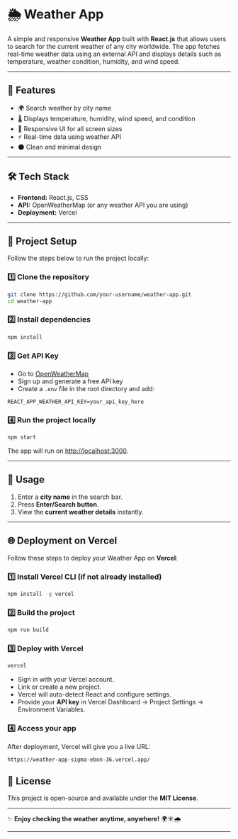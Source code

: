 # 🌦️ Weather App

A simple and responsive **Weather App** built with **React.js** that allows users to search for the current weather of any city worldwide. The app fetches real-time weather data using an external API and displays details such as temperature, weather condition, humidity, and wind speed.

---

## 🚀 Features

* 🌍 Search weather by city name
* 🌡️ Displays temperature, humidity, wind speed, and condition
* 🎨 Responsive UI for all screen sizes
* ⚡ Real-time data using weather API
* 🌑 Clean and minimal design

---

## 🛠️ Tech Stack

* **Frontend:** React.js, CSS
* **API:** OpenWeatherMap (or any weather API you are using)
* **Deployment:** Vercel

---

## 📂 Project Setup

Follow the steps below to run the project locally:

### 1️⃣ Clone the repository

```bash
git clone https://github.com/your-username/weather-app.git
cd weather-app
```

### 2️⃣ Install dependencies

```bash
npm install
```

### 3️⃣ Get API Key

* Go to [OpenWeatherMap](https://openweathermap.org/api)
* Sign up and generate a free API key
* Create a `.env` file in the root directory and add:

```env
REACT_APP_WEATHER_API_KEY=your_api_key_here
```

### 4️⃣ Run the project locally

```bash
npm start
```

The app will run on [http://localhost:3000](http://localhost:3000).

---

## 📖 Usage

1. Enter a **city name** in the search bar.
2. Press **Enter/Search button**.
3. View the **current weather details** instantly.

---

## 🌐 Deployment on Vercel

Follow these steps to deploy your Weather App on **Vercel**:

### 1️⃣ Install Vercel CLI (if not already installed)

```bash
npm install -g vercel
```

### 2️⃣ Build the project

```bash
npm run build
```

### 3️⃣ Deploy with Vercel

```bash
vercel
```

* Sign in with your Vercel account.
* Link or create a new project.
* Vercel will auto-detect React and configure settings.
* Provide your **API key** in Vercel Dashboard → Project Settings → Environment Variables.

### 4️⃣ Access your app

After deployment, Vercel will give you a live URL:

```
https://weather-app-sigma-ebon-36.vercel.app/
```


## 📜 License

This project is open-source and available under the **MIT License**.

---

✨ **Enjoy checking the weather anytime, anywhere!** 🌍☀️🌧️

---

